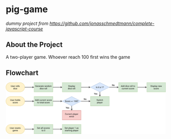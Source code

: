 # pig-game
*dummy project from https://github.com/jonasschmedtmann/complete-javascript-course*


## About the Project
A two-player game. Whoever reach 100 first wins the game

## Flowchart
![Pig Game Flowchart](./pig-game-flowchart.png)
